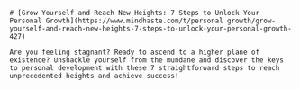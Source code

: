 
    # [Grow Yourself and Reach New Heights: 7 Steps to Unlock Your Personal Growth](https://www.mindhaste.com/t/personal growth/grow-yourself-and-reach-new-heights-7-steps-to-unlock-your-personal-growth-427)

    Are you feeling stagnant? Ready to ascend to a higher plane of existence? Unshackle yourself from the mundane and discover the keys to personal development with these 7 straightforward steps to reach unprecedented heights and achieve success!
    